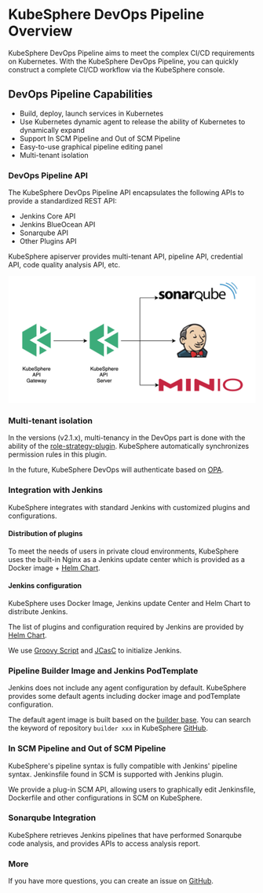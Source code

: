 # KubeSphere DevOps Pipeline Overview

KubeSphere DevOps Pipeline aims to meet the complex CI/CD requirements on Kubernetes. With the KubeSphere DevOps Pipeline, you can quickly construct a complete CI/CD workflow via the KubeSphere console.

## DevOps Pipeline Capabilities

* Build, deploy, launch services in Kubernetes
* Use Kubernetes dynamic agent to release the ability of Kubernetes to dynamically expand
* Support In SCM Pipeline and Out of SCM Pipeline
* Easy-to-use graphical pipeline editing panel
* Multi-tenant isolation

### DevOps Pipeline API

The KubeSphere DevOps Pipeline API encapsulates the following APIs to provide a standardized REST API:

* Jenkins Core API
* Jenkins BlueOcean API
* Sonarqube API
* Other Plugins API

KubeSphere apiserver provides multi-tenant API, pipeline API, credential API, code quality analysis API, etc.

![ks-devops-api](../../images/devops-api.png)

### Multi-tenant isolation

In the versions (v2.1.x), multi-tenancy in the DevOps part is done with the ability of the [role-strategy-plugin](https://github.com/jenkinsci/role-strategy-plugin). KubeSphere automatically synchronizes permission rules in this plugin.

In the future, KubeSphere DevOps will authenticate based on [OPA](https://www.openpolicyagent.org/).

### Integration with Jenkins

KubeSphere integrates with standard Jenkins with customized plugins and configurations.

#### Distribution of plugins

To meet the needs of users in private cloud environments, KubeSphere uses the built-in Nginx as a Jenkins update center which is provided as a Docker image + [Helm Chart](https://github.com/kubesphere/ks-installer/tree/master/roles/ks-devops/jenkins-update-center).

#### Jenkins configuration

KubeSphere uses Docker Image, Jenkins update Center and Helm Chart to distribute Jenkins.

The list of plugins and configuration required by Jenkins are provided by [Helm Chart](https://github.com/kubesphere/ks-installer/tree/master/roles/ks-devops/jenkins).

We use [Groovy Script](https://wiki.jenkins.io/display/JENKINS/Groovy+Hook+Script) and [JCasC](https://github.com/jenkinsci/configuration-as-code-plugin) to initialize Jenkins.

### Pipeline Builder Image and Jenkins PodTemplate

Jenkins does not include any agent configuration by default. KubeSphere provides some default agents including docker image and podTemplate configuration.

The default agent image is built based on the [builder base](https://github.com/kubesphere/builder-base). You can search the keyword of repository `builder xxx`  in KubeSphere [GitHub](https://github.com/kubesphere/).

### In SCM Pipeline and Out of SCM Pipeline

KubeSphere's pipeline syntax is fully compatible with Jenkins' pipeline syntax. Jenkinsfile found in SCM is supported with Jenkins plugin.

We provide a plug-in SCM API, allowing users to graphically edit Jenkinsfile, Dockerfile and other configurations in SCM on KubeSphere.

### Sonarqube Integration

KubeSphere retrieves Jenkins pipelines that have performed Sonarqube code analysis, and provides APIs to access analysis report.

### More

If you have more questions, you can create an issue on [GitHub](https://github.com/kubesphere/kubesphere).
